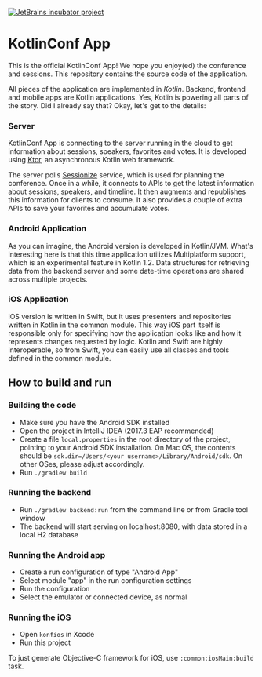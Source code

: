 [![JetBrains incubator project](http://jb.gg/badges/official.svg)](https://confluence.jetbrains.com/display/ALL/JetBrains+on+GitHub) 

# KotlinConf App

This is the official KotlinConf App! We hope you enjoy(ed) the conference and sessions. This repository contains the source code of the application. 

All pieces of the application are implemented in *Kotlin*. Backend, frontend and mobile apps are Kotlin applications.
Yes, Kotlin is powering all parts of the story. Did I already say that? Okay, let's get to the details:

### Server

KotlinConf App is connecting to the server running in the cloud to get information about sessions,
speakers, favorites and votes. It is developed using [Ktor](https://ktor.io), an asynchronous Kotlin web framework.

The server polls [Sessionize](https://sessionize.com) service, which is used for planning the conference. 
Once in a while, it connects to APIs to get the latest information about sessions, speakers, and timeline. 
It then augments and republishes this information for clients to consume. 
It also provides a couple of extra APIs to save your favorites and accumulate votes.

### Android Application

As you can imagine, the Android version is developed in Kotlin/JVM. What's interesting here is that this time
application utilizes Multiplatform support, which is an experimental feature in Kotlin 1.2. Data structures for retrieving data from the backend server and some date-time operations are shared across multiple projects.

### iOS Application

iOS version is written in Swift, but it uses presenters and repositories written in Kotlin in the common module. 
This way iOS part itself is responsible only for specifying how the application looks like and how it represents changes requested by logic. Kotlin and Swift are highly interoperable, so from Swift, you can easily use all classes and tools defined in the common module. 

## How to build and run

### Building the code

 * Make sure you have the Android SDK installed
 * Open the project in IntelliJ IDEA (2017.3 EAP recommended)
 * Create a file `local.properties` in the root directory of the project, pointing to your Android SDK installation. On Mac OS, the contents should be `sdk.dir=/Users/<your username>/Library/Android/sdk`. On other OSes, please adjust accordingly.
 * Run `./gradlew build`

### Running the backend
 
 * Run `./gradlew backend:run` from the command line or from Gradle tool window
 * The backend will start serving on localhost:8080, with data stored in a local H2 database

### Running the Android app

 * Create a run configuration of type "Android App"
 * Select module "app" in the run configuration settings
 * Run the configuration
 * Select the emulator or connected device, as normal

### Running the iOS

 * Open `konfios` in Xcode
 * Run this project
 
To just generate Objective-C framework for iOS, use `:common:iosMain:build` task. 
